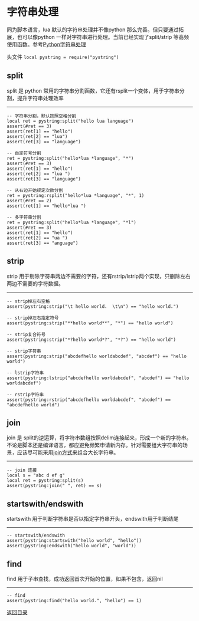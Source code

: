 # 字符串处理

同为脚本语言，lua 默认的字符串处理并不像python 那么完善。但只要通过拓展，也可以像python 一样对字符串进行处理。当前已经实现了split/strip 等高频使用函数。参考[Python字符串处理](https://www.jianshu.com/p/b758332c44bb) 

头文件 `local pystring = require("pystring")`

## split

split 是 python 常用的字符串分割函数，它还有rsplit一个变体，用于字符串分割，提升字符串处理效率

***

```
-- 字符串分割，默认按照空格分割
local ret = pystring:split("hello lua language")
assert(#ret == 3)
assert(ret[1] == "hello")
assert(ret[2] == "lua")
assert(ret[3] == "language")

-- 自定符号分割
ret = pystring:split("hello*lua *language", "*")
assert(#ret == 3)
assert(ret[1] == "hello")
assert(ret[2] == "lua ")
assert(ret[3] == "language")

-- 从右边开始规定次数分割
ret = pystring:rsplit("hello*lua *language", "*", 1)
assert(#ret == 2)
assert(ret[1] == "hello*lua ")

-- 多字符串分割
ret = pystring:split("hello*lua *language", "*l")
assert(#ret == 3)
assert(ret[1] == "hello")
assert(ret[2] == "ua ")
assert(ret[3] == "anguage")
```


## strip

strip 用于剔除字符串两边不需要的字符，还有rstrip/lstrip两个实现，只删除左右两边不需要的字符数据。

***
```
-- strip掉左右空格
assert(pystring:strip("\t hello world.  \t\n") == "hello world.")

-- strip掉左右指定符号
assert(pystring:strip("**hello world**", "*") == "hello world")

-- strip复合符号
assert(pystring:strip("*?hello world*?", "*?") == "hello world")

-- strip字符串
assert(pystring:strip("abcdefhello worldabcdef", "abcdef") == "hello world")

-- lstrip字符串
assert(pystring:lstrip("abcdefhello worldabcdef", "abcdef") == "hello worldabcdef")

-- rstrip字符串
assert(pystring:rstrip("abcdefhello worldabcdef", "abcdef") == "abcdefhello world")
```

## join

join 是 split的逆运算，将字符串数组按照delim连接起来，形成一个新的字符串。   
不论是脚本还是编译语言，都应避免频繁申请新内存。针对需要组大字符串的场景，应该尽可能采用[join方式](https://blog.csdn.net/weixin_46491071/article/details/109786998)来组合大长字符串。  

***
```
-- join 连接
local s = "abc d ef g"
local ret = pystring:split(s)
assert(pystring:join(" ", ret) == s)
```

## startswith/endswith

startswith 用于判断字符串是否以指定字符串开头，endswith用于判断结尾 

***
```
-- startswith/endswith
assert(pystring:startswith("hello world", "hello"))
assert(pystring:endswith("hello world", "world"))
```

## find

find 用于子串查找，成功返回首次开始的位置，如果不包含，返回nil

***
```
-- find
assert(pystring:find("hello world.", "hello") == 1)
```

[返回目录](/guide)